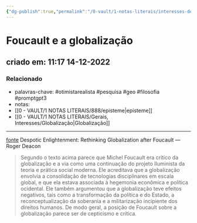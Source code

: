 ```yaml
---
{"dg-publish":true,"permalink":"/0-vault/1-notas-literais/interesses-de-pesquisa/foucault-e-a-globalizacao/","tags":["otimistarealista","pesquisa","geo","filosofia","promptgpt3"],"dgHomeLink":true,"dgShowLocalGraph":true,"dgShowFileTree":true,"dgEnableSearch":true}
---
```


# Foucault e a globalização
## criado em: 11:17 14-12-2022

### Relacionado
- palavras-chave: #otimistarealista #pesquisa #geo #filosofia #promptgpt3 
- notas: 
- [[0 - VAULT/1 NOTAS LITERAIS/888/episteme\|episteme]]
- [[0 - VAULT/1 NOTAS LITERAIS/Gerais, Interesses/Globalização\|Globalização]]
---
[fonte](https://link.springer.com/chapter/10.1057/9780230598829_3)
Despotic Enlightenment: Rethinking Globalization after Foucault — Roger Deacon 

> Segundo o texto acima parece que Michel Foucault era crítico da globalização e a via como uma continuação do projeto Iluminista da teoria e prática social moderna. Ele acreditava que a globalização envolvia a consolidação de tecnologias disciplinares em escala global, e que ela estava associada à hegemonia econômica e política ocidental. Ele também argumentou que a globalização teve efeitos negativos, tais como a transformação da política e do Estado, a reconceptualização da soberania e a militarização incipiente dos direitos humanos. De modo geral, a posição de Foucault sobre a globalização parece ser de cepticismo e crítica.